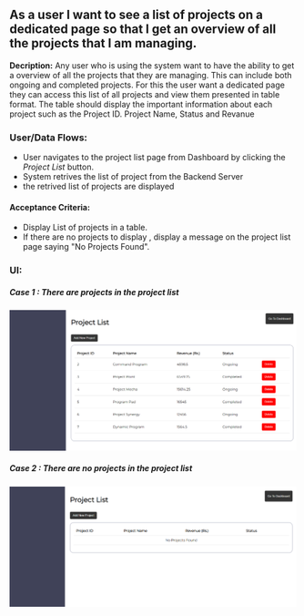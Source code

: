 ## As a user I want to see a list of projects on a dedicated page so that I get an overview of all the projects that I am managing.

**Decription:**
Any user who is using the system want to have the ability to get a overview of all the projects that they are managing. This can include both ongoing and completed projects. For this the user want a dedicated page they can access this list of all projects and view them presented in table format. The table should display the important information about each project such as the Project ID. Project Name, Status and Revanue


### User/Data Flows:
- User navigates to the project list page from Dashboard by clicking the *Project List* button. 
- System retrives the list of project from the Backend Server
- the retrived list of projects are displayed


#### Acceptance Criteria:
- Display List of projects in a table.
- If there are no projects to display , display a message on the project list page saying "No Projects Found".

### UI:
##### Case 1 : There are projects in the project list 
![Alt text](image-13.png)

##### Case 2 : There are no projects in the project list
![Alt text](image-14.png)

